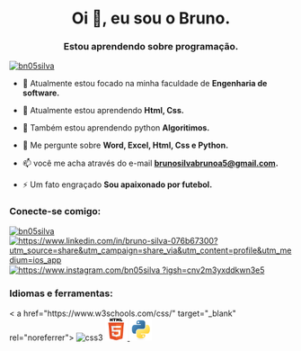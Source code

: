 <h1 align="center">Oi 👋, eu sou o Bruno.</h1>
<h3 align="center">Estou aprendendo sobre programação.</h3>

<p align="left"> <a href="https: //twitter.com/bn05silva" target="blank"><img src="https://img.shields.io/twitter/follow/bn05silva?logo=twitter&style=for-the-badge" alt="bn05silva" /></a> </p>

- 🔭 Atualmente estou focado na minha faculdade de **Engenharia de software.**

- 🌱 Atualmente estou aprendendo **Html, Css.**

- 👯 Também estou aprendendo python **Algoritimos.**

- 💬 Me pergunte sobre **Word, Excel, Html, Css e Python.**

- 📫 você me acha através do e-mail **brunosilvabrunoa5@gmail.com.**

- ⚡ Um fato engraçado **Sou apaixonado por futebol.**

<h3 align="left">Conecte-se comigo:</h3>
<p align="left">
<a href="https://twitter.com/bn05silva" target="blank"><img alinhar="center" src="https://raw.githubusercontent.com/rahuldkjain/github-profile-readme-generator/master/src/images/icons/Social/twitter.svg" alt="bn05silva" height=" 30" width="40" /></a>
<a href="https://linkedin.com/in/https://www.linkedin.com/in/bruno-silva-076b67300?utm_source=share&utm_campaign= share_via&utm_content=profile&utm_medium=ios_app" target="blank"><img align="center" src="https://raw.githubusercontent.com/rahuldkjain/github-profile-readme-generator/master/src/images/icons/ Social/linked-in-alt.svg" alt="https://www.linkedin.com/in/bruno-silva-076b67300?utm_source=share&utm_campaign=share_via&utm_content=profile&utm_medium=ios_app" height="30" width="40 " /></a>
<a href="https://instagram.com/https://www.instagram.com/bn05silva?igsh=cnv2m3yxddkwn3e5" target="blank"><img align="center" src ="https://raw.githubusercontent.com/rahuldkjain/github-profile-readme-generator/master/src/images/icons/Social/instagram.svg" alt="https://www.instagram.com/bn05silva ?igsh=cnv2m3yxddkwn3e5" height="30" width="40" /></a>
</p>

<h3 align="left">Idiomas e ferramentas:</h3>
<p align="left"> < a href="https://www.w3schools.com/css/" target="_blank" rel="noreferrer"> <img src="https://raw.githubusercontent.com/devicons/devicon/master/icons /css3/css3-original-wordmark.svg" alt="css3" width="40" height="40"/> </a> <a href="https://www.w3.org/html/" target="_blank" rel="noreferrer"> <img src="https://raw.githubusercontent.com/devicons/devicon/master/icons/html5/html5-original-wordmark.svg" alt ="html5" width="40" height="40"/> </a> <a href="https://www.python.org" target="_blank" rel="noreferrer"> <img src= "https://raw.githubusercontent.com/devicons/devicon/master/icons/python/python-original.svg" alt="python" width="40" height="40"/> </a> </ p>


<!---
- 👋 Hi, I’m @Bn05silva
- 👀 I’m interested in ...
- 🌱 I’m currently learning ...
- 💞️ I’m looking to collaborate on ...
- 📫 How to reach me ...
- 😄 Pronouns: ...
- ⚡ Fun fact: ...


Bn05silva/Bn05silva is a ✨ special ✨ repository because its `README.md` (this file) appears on your GitHub profile.
You can click the Preview link to take a look at your changes.
--->
